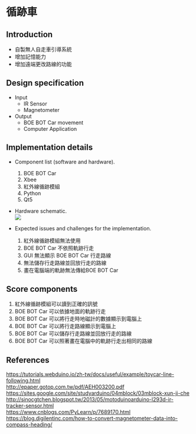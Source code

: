 # 循跡車

## Introduction

* 自製無人自走車引導系統
* 增加記憶能力
* 增加遠端更改路線的功能


## Design specification
* Input
  * IR Sensor
  * Magnetometer
* Output
  * BOE BOT Car movement
  * Computer Application



## Implementation details
* Component list (software and hardware).
  1. BOE BOT Car  
  2. Xbee  
  3. 紅外線循跡模組  
  4. Python  
  5. Qt5  

* Hardware schematic.  
![](http://gitlab.larc-nthu.net/106061209/midterm/raw/master/Schematic.png)  

* Expected issues and challenges for the implementation.  
  1. 紅外線循跡模組無法使用
  2. BOE BOT Car 不依照軌跡行走
  3. GUI 無法顯示 BOE BOT Car 行走路線
  4. 無法儲存行走路線並回放行走的路線
  5. 畫在電腦端的軌跡無法傳給BOE BOT Car

## Score components
1. 紅外線循跡模組可以讀到正確的訊號
2. BOE BOT Car 可以依據地面的軌跡行走
3. BOE BOT Car 可以將行走時地磁計的數據顯示到電腦上
4. BOE BOT Car 可以將行走路線顯示到電腦上
5. BOE BOT Car 可以儲存行走路線並回放行走的路線
6. BOE BOT Car 可以照著畫在電腦中的軌跡行走出相同的路線

## References
https://tutorials.webduino.io/zh-tw/docs/useful/example/toycar-line-following.html  
http://epaper.gotop.com.tw/pdf/AEH003200.pdf  
https://sites.google.com/site/studyarduino/04mblock/03mblock-xun-ji-che  
http://sinocgtchen.blogspot.tw/2013/05/motoduinoarduino-l293d-ir-tracker-sensor.html  
https://www.cnblogs.com/PyLearn/p/7689170.html  
https://blog.digilentinc.com/how-to-convert-magnetometer-data-into-compass-heading/